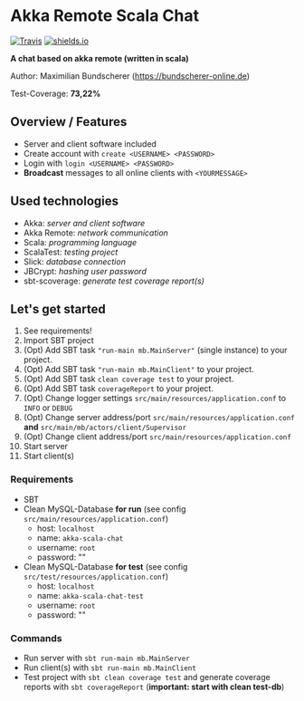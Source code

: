 # Akka Remote Scala Chat

[![Travis](https://img.shields.io/travis/rust-lang/rust.svg)](https://github.com/maxbundscherer/akka-remote-scala-chat)
[![shields.io](http://img.shields.io/badge/license-Apache2-blue.svg)](http://www.apache.org/licenses/LICENSE-2.0.txt)

**A chat based on akka remote (written in scala)**

Author: Maximilian Bundscherer (https://bundscherer-online.de)

Test-Coverage: **73,22%**

## Overview / Features
- Server and client software included
- Create account with `create <USERNAME> <PASSWORD>`
- Login with `login <USERNAME> <PASSWORD>`
- **Broadcast** messages to all online clients with `<YOURMESSAGE>`

## Used technologies
- Akka: *server and client software*
- Akka Remote: *network communication*
- Scala: *programming language*
- ScalaTest: *testing project*
- Slick: *database connection*
- JBCrypt: *hashing user password*
- sbt-scoverage: *generate test coverage report(s)*

## Let's get started
1. See requirements!
2. Import SBT project
3. (Opt) Add SBT task `"run-main mb.MainServer"` (single instance) to your project.
4. (Opt) Add SBT task `"run-main mb.MainClient"` to your project.
5. (Opt) Add SBT task `clean coverage test` to your project.
6. (Opt) Add SBT task `coverageReport` to your project.
7. (Opt) Change logger settings `src/main/resources/application.conf` to `INFO` or `DEBUG`
8. (Opt) Change server address/port `src/main/resources/application.conf` **and** `src/main/mb/actors/client/Supervisor`
9. (Opt) Change client address/port `src/main/resources/application.conf`
10. Start server
11. Start client(s)

### Requirements
- SBT
- Clean MySQL-Database **for run** (see config `src/main/resources/application.conf`)
    - host: `localhost`
    - name: `akka-scala-chat`
    - username: `root`
    - password: ""
- Clean MySQL-Database **for test** (see config `src/test/resources/application.conf`)
    - host: `localhost`
    - name: `akka-scala-chat-test`
    - username: `root`
    - password: ""
    
### Commands
- Run server with `sbt run-main mb.MainServer`
- Run client(s) with `sbt run-main mb.MainClient`
- Test project with `sbt clean coverage test` and generate coverage reports with `sbt coverageReport` (**important: start with clean test-db**)